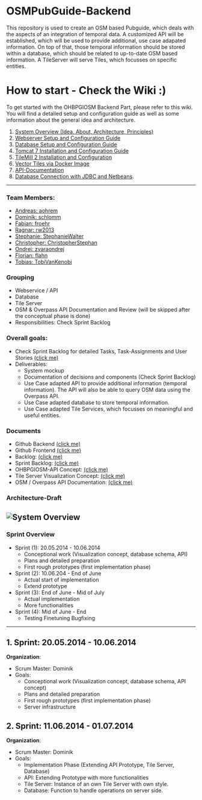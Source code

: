 OSMPubGuide-Backend
=======
This repository is used to create an OSM based Pubguide, which deals with the aspects of an integration of temporal data. A customized API will be established, which will be used to provide additional, use case adapated information. On top of that, those temporal information should be stored within a database, which should be related to up-to-date OSM based information. A TileServer will serve Tiles, which focusses on specific entities.

# How to start - Check the Wiki :)

To get started with the OHBPGIOSM Backend Part, please refer to this wiki. You will find a detailed setup and configuration guide as well as some information about the general idea and architecture.

1. [System Overview (Idea, About, Architecture, Principles)](https://github.com/schlomm/OSMPubGuide-Backend/wiki/1.-System-Overview-(Ideas,-About,-Architecture,-Principles))
1. [Webserver Setup and Configuration Guide](https://github.com/schlomm/OSMPubGuide-Backend/wiki/2.-Apache-Webserver-Installation-and-Configuration)
1. [Database Setup and Configuration Guide](https://github.com/schlomm/OSMPubGuide-Backend/wiki/3.-postgreSQL-Installation-and-Configuration)
1. [Tomcat 7 Installation and Configuration Guide](https://github.com/schlomm/OSMPubGuide-Backend/wiki/4.-Tomcat-7-Installation-and-Configuration)
1. [TileMill 2 Installation and Configuration](https://github.com/schlomm/OSMPubGuide-Backend/wiki/5.-TileMill-2-Installation-and-Configuration)
1. [Vector Tiles via Docker Image](https://github.com/schlomm/OSMPubGuide-Backend/wiki/6.-Vectortiles-via-Docker-Container)
1. [API-Documentation](https://github.com/schlomm/OSMPubGuide-Backend/wiki/7.-API-documentation)
1. [Database Connection with JDBC and Netbeans](https://github.com/schlomm/OSMPubGuide-Backend/wiki/9.-Postgres-Database-Connection-with-JDBC-and-Netbeans).

----------

### Team Members:

 - [Andreas: aohrem][1] 
 - [Dominik: schlomm][2] 
 - [Fabian: froehr][3] 
 - [Ragnar: rw2013][4] 
 - [Stephanie: StephanieWalter][5]
 - [Christopher: ChristopherStephan][6]
 - [Ondrej: zvaraondrej][7]
 - [Florian: flahn][8]
 - [Tobias: TobiVanKenobi][18]

### Grouping

 - Webservice / API 
 - Database 
 - Tile Server 
 - OSM & Overpass API Documentation and Review (will be skipped after the conceptual phase is done)
 - Responsibilities:  Check Sprint Backlog

### Overall goals:

 - Check Sprint Backlog for detailed Tasks, Task-Assignments and User Stories [(click me)][15]
 - Deliverables: 
     - System mockup
     - Documentation of decisions and components (Check Sprint Backlog)
     - Use Case adapted API to provide additional information (temporal information). The API will also be able to query OSM data using the Overpass API.
     - Use Case adapted database to store temporal information.
     - Use Case adapted Tile Services, which focusses on meaningful and useful entities.

 
### Documents
 - Github Backend [(click me)][9] 
 - Github Frontend [(click me)][17]
 - Backlog: [(click me)][10] 
 - Sprint Backlog: [(click me)][11]
 - OHBPGIOSM-API Concept: [(click me)][12] 
 - Tile Server Visualization Concept: [(click me)][13] 
 - OSM / Overpass API Documentation: [(click me)][14]



### Architecture-Draft
![System Overview][16]
----------


### Sprint Overview

 - Sprint (1): 20.05.2014 -  10.06.2014 
     - Conceptional work (Visualization concept, database schema, API) 
     - Plans and detailed preparation
     - First rough prototypes (first implementation phase)
 - Sprint (2): 10.06.204 - End of June 
     - Actual start of implementation
     - Extend prototype 
 - Sprint (3): End of June -  Mid of July 
    - Actual implementation
    - More functionalities 
 - Sprint (4): Mid of June - End
     - Testing Finetuning Bugfixing

 
 
----------


## 1. Sprint: 20.05.2014 -  10.06.2014 ####	
**Organization**:

 - Scrum Master: Dominik 
 - Goals:
     - Conceptional work (Visualization concept, database schema, API concept)
     - Plans and detailed preparation
     - First rough prototypes (first implementation phase)
     - Server infrastructure

## 2. Sprint: 11.06.2014 -  01.07.2014 ####	
**Organization**:

 - Scrum Master: Dominik 
 - Goals:
     - Implementation Phase (Extending API Prototype, Tile Server, Database)
     - API: Extending Prototype with more functionalities
     - Tile Server: Instance of an own Tile Server with own style.
     - Database: Function to handle operations on server side.

 


  [1]: https://github.com/aohrem
  [2]: https://github.com/schlomm
  [3]: https://github.com/froehr
  [4]: https://github.com/rw2013
  [5]: https://github.com/StephanieWalter
  [6]: https://github.com/ChristopherStephan
  [7]: https://github.com/zvaraondrej
  [8]: https://github.com/flahn
  [9]: https://github.com/schlomm/OSMPubGuide-Backend
  [10]: https://docs.google.com/spreadsheet/ccc?key=0AjGDgpE0LC_sdGlNcUZwaXBmS2lzeHdlaXE5MHdzNmc&usp=drive_web#gid=0
  [11]: https://docs.google.com/spreadsheet/ccc?key=0AjGDgpE0LC_sdGlNcUZwaXBmS2lzeHdlaXE5MHdzNmc&usp=drive_web#gid=1
  [12]: https://docs.google.com/document/d/1HFcsoUxuWalOk8LrlJ1EaXs8oWmX2NwJKk7ynGSiEQM/edit
  [13]: https://docs.google.com/document/d/13aev6uE7L1icVZ2HV3IuSwRohakGlC3WVepFitKhlbE/edit
  [14]: https://docs.google.com/document/d/1P2jYhSZgxpkyV6LYOW1U9PtftiHgTfPnudfiNufbOow/edit
  [15]: https://docs.google.com/spreadsheet/ccc?key=0AjGDgpE0LC_sdGlNcUZwaXBmS2lzeHdlaXE5MHdzNmc&usp=drive_web#gid=1
  [16]: http://i.imgur.com/QjrW6RW.jpg
  [17]: https://github.com/MarkusKonk/OSMPubGuide
  [18]: https://github.com/tobivankenobi
